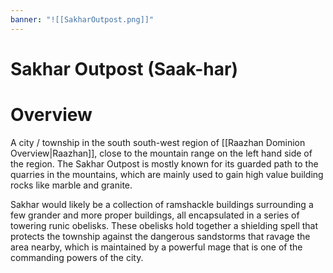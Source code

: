 ```yaml
---
banner: "![[SakharOutpost.png]]"
---
```

# Sakhar Outpost (Saak-har)
# Overview
A city / township in the south south-west region of [[Raazhan Dominion Overview|Raazhan]], close to the mountain range on the left hand side of the region. The Sakhar Outpost is mostly known for its guarded path to the quarries in the mountains, which are mainly used to gain high value building rocks like marble and granite.

Sakhar would likely be a collection of ramshackle buildings surrounding a few grander and more proper buildings, all encapsulated in a series of towering runic obelisks. These obelisks hold together a shielding spell that protects the township against the dangerous sandstorms that ravage the area nearby, which is maintained by a powerful mage that is one of the commanding powers of the city.
